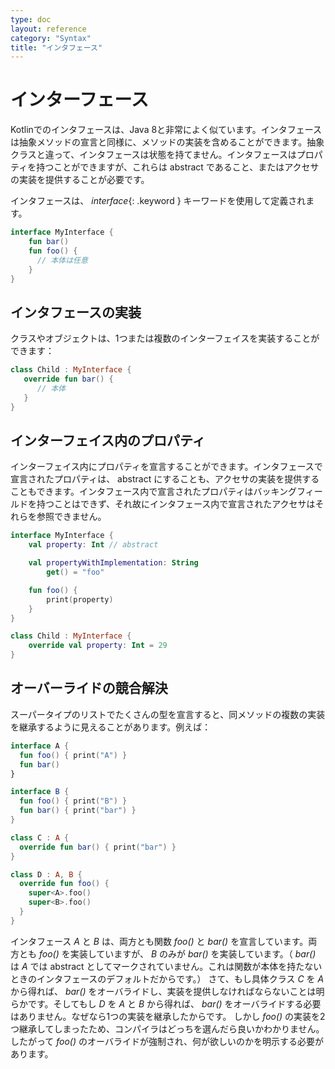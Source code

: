 ```yaml
---
type: doc
layout: reference
category: "Syntax"
title: "インタフェース"
---
```


<!--original
---
type: doc
layout: reference
category: "Syntax"
title: "Interfaces"
---
-->

# インターフェース

<!--original
# Interfaces
-->

Kotlinでのインタフェースは、Java 8と非常によく似ています。インタフェースは抽象メソッドの宣言と同様に、メソッドの実装を含めることができます。抽象クラスと違って、インタフェースは状態を持てません。インタフェースはプロパティを持つことができますが、これらは abstract であること、またはアクセサの実装を提供することが必要です。

<!--original
Interfaces in Kotlin are very similar to Java 8. They can contain declarations of abstract methods, as well as method
implementations. What makes them different from abstract classes is that interfaces cannot store state. They can have
properties but these need to be abstract or to provide accessor implementations.
-->

インタフェースは、 *interface*{: .keyword } キーワードを使用して定義されます。

<!--original
An interface is defined using the keyword *interface*{: .keyword }
-->

``` kotlin
interface MyInterface {
    fun bar()
    fun foo() {
      // 本体は任意
    }
}
```

<!--original
``` kotlin
interface MyInterface {
    fun bar()
    fun foo() {
      // optional body
    }
}
```
-->

## インタフェースの実装

<!--original
## Implementing Interfaces
-->

クラスやオブジェクトは、1つまたは複数のインターフェイスを実装することができます：

<!--original
A class or object can implement one or more interfaces
-->

``` kotlin
class Child : MyInterface {
   override fun bar() {
      // 本体
   }
}
```

<!--original
``` kotlin
class Child : MyInterface {
   override fun bar() {
      // body
   }
}
```
-->

## インターフェイス内のプロパティ

<!--original
## Properties in Interfaces
-->

インターフェイス内にプロパティを宣言することができます。インタフェースで宣言されたプロパティは、 abstract にすることも、アクセサの実装を提供することもできます。インタフェース内で宣言されたプロパティはバッキングフィールドを持つことはできず、それ故にインタフェース内で宣言されたアクセサはそれらを参照できません。

<!--original
You can declare properties in interfaces. A property declared in an interface can either be abstract, or it can provide
implementations for accessors. Properties declared in interfaces can't have backing fields, and therefore accessors
declared in interfaces can't reference them.
-->

``` kotlin
interface MyInterface {
    val property: Int // abstract

    val propertyWithImplementation: String
        get() = "foo"

    fun foo() {
        print(property)
    }
}

class Child : MyInterface {
    override val property: Int = 29
}
```

<!--original
``` kotlin
interface MyInterface {
    val property: Int // abstract

    val propertyWithImplementation: String
        get() = "foo"

    fun foo() {
        print(property)
    }
}

class Child : MyInterface {
    override val property: Int = 29
}
```
-->

## オーバーライドの競合解決

<!--original
## Resolving overriding conflicts
-->

スーパータイプのリストでたくさんの型を宣言すると、同メソッドの複数の実装を継承するように見えることがあります。例えば：

<!--original
When we declare many types in our supertype list, it may appear that we inherit more than one implementation of the same method. For example
-->

``` kotlin
interface A {
  fun foo() { print("A") }
  fun bar()
}

interface B {
  fun foo() { print("B") }
  fun bar() { print("bar") }
}

class C : A {
  override fun bar() { print("bar") }
}

class D : A, B {
  override fun foo() {
    super<A>.foo()
    super<B>.foo()
  }
}
```

<!--original
``` kotlin
interface A {
  fun foo() { print("A") }
  fun bar()
}

interface B {
  fun foo() { print("B") }
  fun bar() { print("bar") }
}

class C : A {
  override fun bar() { print("bar") }
}

class D : A, B {
  override fun foo() {
    super<A>.foo()
    super<B>.foo()
  }
}
```
-->

インタフェース *A* と *B* は、両方とも関数 *foo()* と *bar()* を宣言しています。両方とも *foo()* を実装していますが、 *B* のみが *bar()* を実装しています。（ *bar()* は *A* では abstract としてマークされていません。これは関数が本体を持たないときのインタフェースのデフォルトだからです。） 
さて、もし具体クラス *C* を *A* から得れば、 *bar()* をオーバライドし、実装を提供しなければならないことは明らかです。そしてもし *D* を *A* と *B* から得れば、 *bar()* をオーバライドする必要はありません。なぜなら1つの実装を継承したからです。
しかし *foo()* の実装を2つ継承してしまったため、コンパイラはどっちを選んだら良いかわかりません。したがって *foo()* のオーバライドが強制され、何が欲しいのかを明示する必要があります。

<!--original
Interfaces *A* and *B* both declare functions *foo()* and *bar()*. Both of them implement *foo()*, but only *B* implements *bar()* (*bar()* is not marked abstract in *A*,
because this is the default for interfaces, if the function has no body). Now, if we derive a concrete class *C* from *A*, we, obviously, have to override *bar()* and provide
an implementation. And if we derive *D* from *A* and *B*, we don’t have to override *bar()*, because we have inherited only one implementation of it.
But we have inherited two implementations of *foo()*, so the compiler does not know which one to choose, and forces us to override *foo()* and say what we want explicitly.
-->